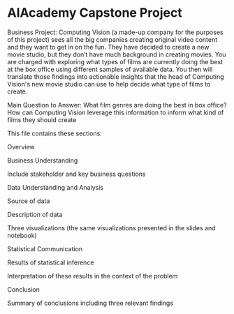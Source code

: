 # AIAcademy Capstone Project
Business Project: Computing Vision (a made-up company for the purposes of this project) sees all the big companies creating original video content and they want to get in on the fun. They have decided to create a new movie studio, but they don’t have much background in creating movies. You are charged with exploring what types of films are currently doing the best at the box office using different samples of available data. You then will translate those findings into actionable insights that the head of Computing Vision's new movie studio can use to help decide what type of films to create.

Main Question to Answer: What film genres are doing the best in box office? How can Computing Vision leverage this information to inform what kind of films they should create


This file contains these sections:

Overview

Business Understanding

Include stakeholder and key business questions

Data Understanding and Analysis

Source of data

Description of data

Three visualizations (the same visualizations presented in the slides and notebook)

Statistical Communication

Results of statistical inference

Interpretation of these results in the context of the problem

Conclusion

Summary of conclusions including three relevant findings
